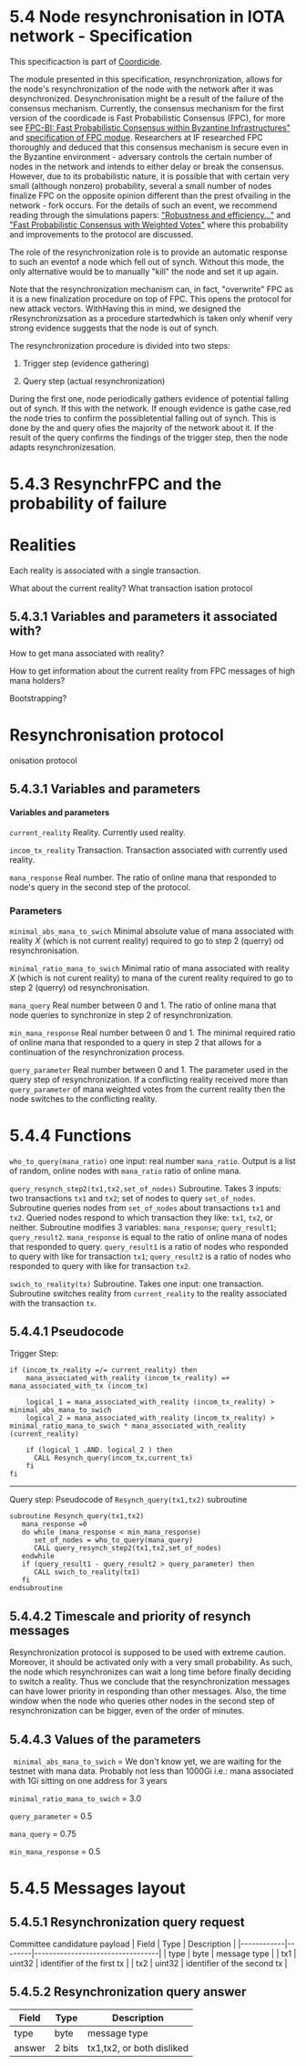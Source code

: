 


# 5.4 Node resynchronisation in IOTA network - Specification 




This specificaction is part of [Coordicide](https://coordicide.iota.org/).



The module presented in this specification, resynchronization, allows for the node's resynchronization of the node with the network after it was desynchronized. Desynchronisation might be a result of the failure of the consensus mechanism.  Currently, the consensus mechanism for the first version of the coordicade is Fast Probabilistic Consensus (FPC), for more see [FPC-BI: Fast Probabilistic Consensus within Byzantine Infrastructures"](https://arxiv.org/abs/1905.10895) and [specification of FPC modue](https://hackmd.io/s/HkFbpbTrU). Researchers at IF researched FPC thoroughly and deduced that this consensus mechanism is secure even in the Byzantine environment - adversary controls the certain number of nodes in the network and intends to either delay or break the consensus. However, due to its probabilistic nature, it is possible that with certain very small (although nonzero) probability, several a small number of nodes finalize FPC on the opposite opinion different than the prest ofvailing in the network - fork occurs. For the details of such an event, we recommend reading through the simulations papers:  ["Robustness and efficiency..."](https://arxiv.org/abs/1911.08787) and ["Fast Probabilistic Consensus with Weighted Votes"](https://www.overleaf.com/project/5e3a96c9ebfeb20001821bb5) where this probability and improvements to the protocol are discussed.



The role of the resynchronization role is to provide an automatic response to such an eventof a node which fell out of synch. Without this mode, the only alternative would be to manually "kill" the node and set it up again. 



Note that the resynchronization mechanism can, in fact, "overwrite" FPC as it is a new finalization procedure on top of FPC. This opens the protocol for new attack vectors. WithHaving this in mind, we designed the rResynchronizsation as a procedure startedwhich is taken only whenif very strong evidence suggests that the node is out of synch. 



The resynchronization procedure is divided into two steps:

1. Trigger step (evidence gathering)

2. Query step (actual resynchronization)



During the first one, node periodically gathers evidence of potential falling out of synch. If this with the network. If enough evidence is gathe case,red the node tries to confirm the possibletential falling out of synch. This is done by the and query ofies the majority of the network about it. If the result of the query confirms the findings of the trigger step, then the node adapts resynchronizesation. 








# 5.4.3 ResynchrFPC and the probability of failure

# Realities 

Each reality is associated with a single transaction. 

What about the current reality? What transaction isation protocol

## 5.4.3.1 Variables and parameters  it associated with?

How to get mana associated with reality?

How to get information about the current reality from FPC messages of high mana holders? 

Bootstrapping? 



# Resynchronisation protocol

onisation protocol

## 5.4.3.1 Variables and parameters 

#### Variables and parameters 






`current_reality` Reality. Currently used reality.



`incom_tx_reality` Transaction. Transaction associated with currently used reality. 



`mana_response` Real number. The ratio of online mana that responded to node's query in the second step of the protocol. 



### Parameters 







`minimal_abs_mana_to_swich` Minimal absolute value of mana associated with reality $X$ (which is not current reality) required to go to step 2 (querry) od resynchronisation. 


`minimal_ratio_mana_to_swich` Minimal ratio of mana associated with reality $X$ (which is not curent reality) to mana of the curent reality required to go to step 2 (querry) od resynchronisation. 


`mana_query`  Real number between 0 and 1. The ratio of online mana that node queries to synchronize in step 2 of resynchronization.



`min_mana_response` Real number between 0 and 1. The minimal required ratio of online mana that responded to a query in step 2 that allows for a continuation of the resynchronization process.



`query_parameter` Real number between 0 and 1. The parameter used in the query step of resynchronization. If a conflicting reality received more than `query_parameter` of mana weighted votes from the current reality then the node switches to the conflicting reality. 




# 5.4.4 Functions



`who_to_query(mana_ratio)`  one input: real number `mana_ratio`. Output is a list of random, online nodes with `mana_ratio` ratio of online mana.


`query_resynch_step2(tx1,tx2,set_of_nodes)` Subroutine. Takes 3 inputs: two transactions `tx1` and `tx2`; set of nodes to query `set_of_nodes`. Subroutine queries nodes from `set_of_nodes` about transactions `tx1` and `tx2`. Queried nodes respond to which transaction they like: `tx1`, `tx2`, or neither. Subroutine modifies 3 variables: `mana_response`; `query_result1`; `query_result2`. `mana_response` is equal to the ratio of online mana of nodes that responded to query. `query_result1` is a ratio of nodes who responded to query with like for transaction `tx1`; `query_result2` is a ratio of nodes who responded to query with like for transaction `tx2`.


 `swich_to_reality(tx)` Subroutine. Takes one input: one transaction. Subroutine switches reality from `current_reality` to the reality associated with the transaction `tx`. 





## 5.4.4.1 Pseudocode

Trigger Step:
```
if (incom_tx_reality =/= current_reality) then
    mana_associated_with_reality (incom_tx_reality) =+ mana_associated_with_tx (incom_tx)
    
    logical_1 = mana_associated_with_reality (incom_tx_reality) >  minimal_abs_mana_to_swich
    logical_2 = mana_associated_with_reality (incom_tx_reality) >  minimal_ratio_mana_to_swich * mana_associated_with_reality (current_reality) 
   
    if (logical_1 .AND. logical_2 ) then
      CALL Resynch_query(incom_tx,current_tx)
    fi   
fi
```
<!--- 
if (local_time mod timestep) then
    for con_real in conflicting_realities
        tx1 = reality_identifier(con_real) 
        tx2 = reality_identifier(curent_reality)
        t_0 = max(timestamp(tx1),timestamp(tx2))
        if (issued_mana(con_real,t_0,local_time) -issued_mana(curent_reality,t_0,local_time) > trigger_parameter) then 
           CALL Resynch_query(tx1,tx2)
        fi
     endfor
fi
-->


--------------------------------
Query step: 
Pseudocode of `Resynch_query(tx1,tx2)` subroutine

```
subroutine Resynch_query(tx1,tx2) 
   mana_response =0
   do while (mana_response < min_mana_response)
      set_of_nodes = who_to_query(mana_query)
      CALL query_resynch_step2(tx1,tx2,set_of_nodes)
   endwhile
   if (query_result1 - query_result2 > query_parameter) then
      CALL swich_to_reality(tx1)
   fi
endsubroutine   
```

## 5.4.4.2 Timescale and priority of resynch messages

Resynchronization protocol is supposed to be used with extreme caution. Moreover, it should be activated only with a very small probability. As such, the node which resynchronizes can wait a long time before finally deciding to switch a reality. Thus we conclude that the resynchronization messages can have lower priority in responding than other messages. Also, the time window when the node who queries other nodes in the second step of resynchronization can be bigger, even of the order of minutes. 





## 5.4.4.3 Values of the parameters

` minimal_abs_mana_to_swich` = We don't know yet, we are waiting for the testnet with mana data. Probably not less than 1000Gi i.e.: mana associated with 1Gi sitting on one address for 3 years

`minimal_ratio_mana_to_swich` = 3.0


`query_parameter` = 0.5

`mana_query` = 0.75 

`min_mana_response` = 0.5





# 5.4.5 Messages layout




## 5.4.5.1 Resynchronization query request

Committee candidature payload
| Field      | Type   | Description                      |
|------------|--------|----------------------------------|
| type       | byte   | message type                     |
| tx1        | uint32 | identifier of the first tx       |
| tx2        | uint32 | identifier of the second tx      |



## 5.4.5.2 Resynchronization query answer


| Field      | Type          | Description                      |
|------------|---------------|----------------------------------|
| type       | byte          | message type                     |
| answer     | 2 bits        | tx1,tx2, or both disliked        |



<!--stackedit_data:
eyJkaXNjdXNzaW9ucyI6eyJVNHJMbzBKa2owc3NTOTE0Ijp7In
RleHQiOiJFYWNoIHJlYWxpdHkgaXMgYXNzb2NpYXRlZCB3aXRo
IGEgc2luZ2xlIHRyYW5zYWN0aW9uLiBcblxuV2hhdCBhYm91dC
B0aGUgY3VycmVudOKApiIsInN0YXJ0IjozNTU3LCJlbmQiOjM4
MzN9LCJYWk9Qa041VWhnbU1wR3V4Ijp7InRleHQiOiJgaW5jb2
1fdHhfcmVhbGl0eWAgVHJhbnNhY3Rpb24uIFRyYW5zYWN0aW9u
IGFzc29jaWF0ZWQgd2l0aCBjdXJyZW50bHkgdXNlZCByZWFs4o
CmIiwic3RhcnQiOjQwNTksImVuZCI6NDE0Mn0sInFZQXdtTWUx
ZlNpbmh6ZE0iOnsidGV4dCI6Im1lc3NhZ2UgdHlwZSAgICAgIC
AgICAgICAgICAgICAgIHxcbnwiLCJzdGFydCI6ODQ3MSwiZW5k
Ijo4NDcxfSwieHBOdWs4MDdRQUw2bnNNViI6eyJzdGFydCI6MT
YzNywiZW5kIjoxNjU0LCJ0ZXh0IjoiZmVsbCBvdXQgb2Ygc3lu
Y2gifSwiSUpubDlqUTRKMWlpNHR1ViI6eyJzdGFydCI6MTcxNy
wiZW5kIjoxNzIzLCJ0ZXh0IjoiXCJraWxsXCIifSwiR0o3Q25p
dDZXVms3UkxKbyI6eyJzdGFydCI6MTg0NSwiZW5kIjoxODU3LC
J0ZXh0IjoiZmluYWxpemF0aW9uIn0sIkVLdWxrend6UENtUkhC
eEciOnsic3RhcnQiOjIyNDgsImVuZCI6MjY1NiwidGV4dCI6Ik
R1cmluZyB0aGUgZmlyc3Qgb25lLCBub2RlIHBlcmlvZGljYWxs
eSBnYXRoZXJzIGV2aWRlbmNlIG9mIHBvdGVudGlhbCBmYWxsaW
5nIG/igKYifSwiYjZ1WHFrdEtVSUc0c1JEdCI6eyJzdGFydCI6
MjgzNywiZW5kIjoyODQ2LCJ0ZXh0IjoiaXNhdGlvbiBwIn19LC
Jjb21tZW50cyI6eyJhYTdMNHUzd1pLMDdXeE9CIjp7ImRpc2N1
c3Npb25JZCI6IlU0ckxvMEprajBzc1M5MTQiLCJzdWIiOiJnaD
o1MDY2MTg0NCIsInRleHQiOiJXaGF0IGlzIHRoZSByZWFsdGlv
bnNoaXAgYmV0d2VlbiB0aGVzZSBxdWVzdGlvbnMgYW5kIHRoZS
BzcGVjPyIsImNyZWF0ZWQiOjE1OTYwOTQ2ODEzNDB9LCJya0sw
c0pBalppbGtxR0RRIjp7ImRpc2N1c3Npb25JZCI6IlhaT1BrTj
VVaGdtTXBHdXgiLCJzdWIiOiJnaDo1MDY2MTg0NCIsInRleHQi
OiJJIGRvbnQgdW5kZXJzdGFuZCB0aGlzIiwiY3JlYXRlZCI6MT
U5NjA5NDg0NTg1Mn0sIjB6ejNHSGRNYlhWZ1hiRkQiOnsiZGlz
Y3Vzc2lvbklkIjoicVlBd21NZTFmU2luaHpkTSIsInN1YiI6Im
doOjUwNjYxODQ0IiwidGV4dCI6Ik9iamVjdCB0eXBlIiwiY3Jl
YXRlZCI6MTU5NjA5NDkzMTExM30sIkJtU2xtYTBlSFowaWJCWF
ciOnsiZGlzY3Vzc2lvbklkIjoieHBOdWs4MDdRQUw2bnNNViIs
InN1YiI6ImdoOjY4MjUwMzUwIiwidGV4dCI6InNvdW5kcyBpbm
Zvcm1hbCIsImNyZWF0ZWQiOjE1OTc4MDE2MTk4MjR9LCJoNmw5
b2FxV2VlMnVaT2IzIjp7ImRpc2N1c3Npb25JZCI6IklKbmw5al
E0SjFpaTR0dVYiLCJzdWIiOiJnaDo2ODI1MDM1MCIsInRleHQi
OiJyZXN0YXJ0IiwiY3JlYXRlZCI6MTU5NzgwMTYzNTY2N30sIj
F4TWpiR05kMUppOWg0NEQiOnsiZGlzY3Vzc2lvbklkIjoiR0o3
Q25pdDZXVms3UkxKbyIsInN1YiI6ImdoOjY4MjUwMzUwIiwidG
V4dCI6IkZQQyBpcyBuZXZlciBkZWZpbmVkIGEgYXMgYSBmaW5h
bGl6YXRpb24gbWVjaGFuaXNtIiwiY3JlYXRlZCI6MTU5NzgwMj
QwNDYzOX0sInA0bDI4a09oOWNscE9qdEQiOnsiZGlzY3Vzc2lv
bklkIjoiRUt1bGt6d3pQQ21SSEJ4RyIsInN1YiI6ImdoOjY4Mj
UwMzUwIiwidGV4dCI6ImdyYW1tYXIiLCJjcmVhdGVkIjoxNTk3
ODAyNDM1NDE0fSwiVWUxY2VWR0xmNFlrQkdGZiI6eyJkaXNjdX
NzaW9uSWQiOiJiNnVYcWt0S1VJRzRzUkR0Iiwic3ViIjoiZ2g6
NjgyNTAzNTAiLCJ0ZXh0IjoiPyIsImNyZWF0ZWQiOjE1OTc4MD
I0NTU3MDl9fSwiaGlzdG9yeSI6Wy04OTYwNTI3MDgsMTI0MTY5
ODA5NiwtMTc2ODQ4MDI2MiwtMzE1MDQwNTQwLC05MzUzMTQ1Mj
EsMTgxNzEzNTU1NCwtNjkwNTU2OTI0LC0xNTk4NzM5OTksLTcw
MDMyMzM2Nl19
-->